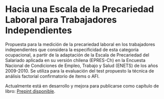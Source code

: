 # Hacia una Escala de la Precariedad Laboral para Trabajadores Independientes

Propuesta para la medición de la precariedad laboral en los trabajadores independientes que considera la especificidad de esta categoría ocupacional, a partir de la adaptación de la Escala de Precariedad del Salariado aplicada en su versión chilena (EPRES-Ch) en la Encuesta Nacional de Condiciones de Empleo, Trabajo y Salud (ENETS) de los años 2009-2010. Se utiliza para la evaluación del test propuesto la técnica de análisis factorial confirmatorio de ítems o AFI. 

Actualmente está en desarrollo y mejora para publicarse como capítulo de libro: [Prepint disponible](https://nicolasrattor.github.io/Escala_precariedad_informales/). 

